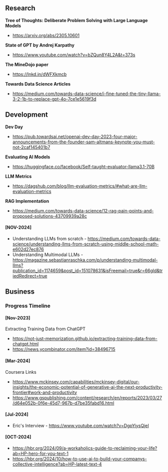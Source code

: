 ## Research


**Tree of Thoughts: Deliberate Problem Solving with Large Language Models**
- https://arxiv.org/abs/2305.10601


**State of GPT by Andrej Karpathy**
- https://www.youtube.com/watch?v=bZQun8Y4L2A&t=373s


**The MineDojo paper**
- https://lnkd.in/dWFXkmcb

**Towards Data Science Articles**
- https://medium.com/towards-data-science/i-fine-tuned-the-tiny-llama-3-2-1b-to-replace-gpt-4o-7ce1e5619f3d

## Development    

**Dev Day**
- https://pub.towardsai.net/openai-dev-day-2023-four-major-announcements-from-the-founder-sam-altmans-keynote-you-must-not-2caf145401b7

**Evaluating AI Models**     
- https://huggingface.co/facebook/Self-taught-evaluator-llama3.1-70B

**LLM Metrics**
- https://dagshub.com/blog/llm-evaluation-metrics/#what-are-llm-evaluation-metrics

**RAG Implementation**
- https://medium.com/towards-data-science/12-rag-pain-points-and-proposed-solutions-43709939a28c                
  

#### [NOV-2024]
- Understanding LLMs from scratch - https://medium.com/towards-data-science/understanding-llms-from-scratch-using-middle-school-math-e602d27ec876
- Understanding Multimodal LLMs - https://magazine.sebastianraschka.com/p/understanding-multimodal-llms?publication_id=1174659&post_id=151078631&isFreemail=true&r=66gld&triedRedirect=true

## Business

### Progress Timeline
#### [Nov-2023]
Extracting Training Data from ChatGPT
- https://not-just-memorization.github.io/extracting-training-data-from-chatgpt.html
- https://news.ycombinator.com/item?id=38496715
  
#### [Mar-2024]
Coursera Links   
- https://www.mckinsey.com/capabilities/mckinsey-digital/our-insights/the-economic-potential-of-generative-ai-the-next-productivity-frontier#work-and-productivity
- https://www.gspublishing.com/content/research/en/reports/2023/03/27/d64e052b-0f6e-45d7-967b-d7be35fabd16.html

#### [Jul-2024]
- Eric's Interview - https://www.youtube.com/watch?v=DgpYiysQjeI

#### [OCT-2024]
- https://hbr.org/2024/09/a-workaholics-guide-to-reclaiming-your-life?ab=HP-hero-for-you-text-1
- https://hbr.org/2024/10/how-to-use-ai-to-build-your-companys-collective-intelligence?ab=HP-latest-text-4
